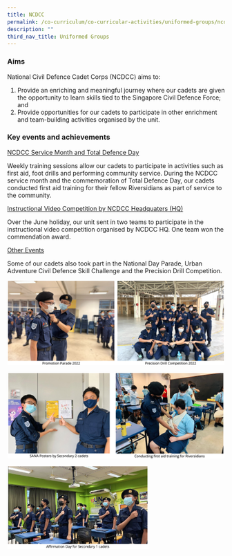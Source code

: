 ```yaml
---
title: NCDCC
permalink: /co-curriculum/co-curricular-activities/uniformed-groups/ncdcc/
description: ""
third_nav_title: Uniformed Groups
---
```

### Aims

National Civil Defence Cadet Corps (NCDCC) aims to:  

1.  Provide an enriching and meaningful journey where our cadets are given the opportunity to learn skills tied to the Singapore Civil Defence Force; and
2.  Provide opportunities for our cadets to participate in other enrichment and team-building activities organised by the unit.

### Key events and achievements

<u>NCDCC Service Month and Total Defence Day</u>

Weekly training sessions allow our cadets to participate in activities such as first aid, foot drills and performing community service. During the NCDCC service month and the commemoration of Total Defence Day, our cadets conducted first aid training for their fellow Riversidians as part of service to the community.

<u>Instructional Video Competition by NCDCC Headquaters (HQ)</u>

Over the June holiday, our unit sent in two teams to participate in the instructional video competition organised by NCDCC HQ. One team won the commendation award.

<u>Other Events</u>

Some of our cadets also took part in the National Day Parade, Urban Adventure Civil Defence Skill Challenge and the Precision Drill Competition.

![](/images/ncdcc-1.png)

![](/images/ncdcc-2.png)

<img style="width:65%" src="/images/ncdcc-3.png">